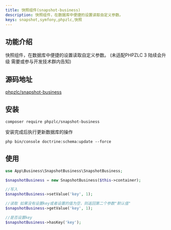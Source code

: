 ```yaml
---
title: 快照组件(snapshot-business)
description: 快照组件，在数据库中便捷的设置读取自定义参数。
keys: snapshot,symfony,phpzlc,快照
---
```

## 功能介绍

快照组件，在数据库中便捷的设置读取自定义参数。 (未适配PHPZLC 3 陆续会升级 需要或参与开发技术群内告知)

## 源码地址

[phpzlc/snapshot-business](https://github.com/phpzlc/snapshot-business) 

## 安装

```shell
composer require phpzlc/snapshot-business
```

安装完成后执行更新数据库的操作

```shell 
php bin/console doctrine:schema:update --force
```

## 使用

```php
use App\Business\SnapshotBusiness\SnapshotBusiness;

$snapshotBusiness = new SnapshotBusiness($this->container);

//写入
$snapshotBusiness->setValue('key', 1);

//读取 如果没有设置key或者设置的值为空，则返回第二个参数"默认值"
$snapshotBusiness->getValue('key', 1);

//是否设置key
$snapshotBusiness->hasKey('key');
```
